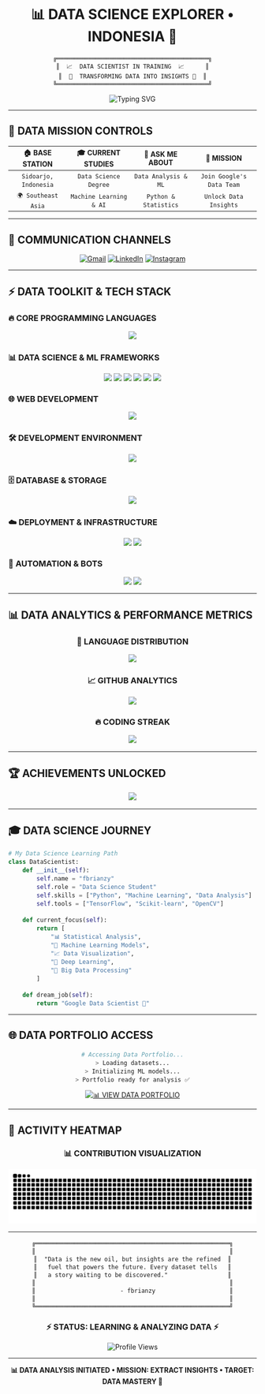 <div align="center">

<!-- ![Header](https://github.com/fbrianzy/fbrianzy/blob/main/Header-image-fbrianzy.png) -->

# 📊 DATA SCIENCE EXPLORER • INDONESIA 🔬

```ascii
╔═══════════════════════════════════════════╗
║  📈  DATA SCIENTIST IN TRAINING  📈      ║
║  🧠  TRANSFORMING DATA INTO INSIGHTS 🧠  ║
╚═══════════════════════════════════════════╝
```

<img src="https://readme-typing-svg.herokuapp.com?font=Orbitron&weight=900&size=28&pause=1000&color=4A90E2&center=true&vCenter=true&width=600&lines=DATA+SCIENCE+STUDENT;DATA+ANALYST;DATA+ENGINEER;MACHINE+LEARNING+ENGINEER;AI+RESEARCHER" alt="Typing SVG" />

</div>

---

## 🎯 **DATA MISSION CONTROLS**

<div align="center">

| 🏠 **BASE STATION** | 🎓 **CURRENT STUDIES** | 💭 **ASK ME ABOUT** | 🚀 **MISSION** |
|:---:|:---:|:---:|:---:|
| `Sidoarjo, Indonesia` | `Data Science Degree` | `Data Analysis & ML` | `Join Google's Data Team` |
| `🌍 Southeast Asia` | `Machine Learning & AI` | `Python & Statistics` | `Unlock Data Insights` |

</div>

---

## 📡 **COMMUNICATION CHANNELS**

<div align="center">

[![Gmail](https://img.shields.io/badge/📧_DATA_MAIL-EA4335?style=for-the-badge&logo=gmail&logoColor=white)](mailto:bagusfeb60@gmail.com)
[![LinkedIn](https://img.shields.io/badge/🌐_PROFESSIONAL-0A66C2?style=for-the-badge&logo=linkedin&logoColor=white)](https://www.linkedin.com/in/fbrianzy)
[![Instagram](https://img.shields.io/badge/📸_LIFESTYLE-E4405F?style=for-the-badge&logo=instagram&logoColor=white)](https://www.instagram.com/fbrianzy/)

</div>

---

## ⚡ **DATA TOOLKIT & TECH STACK**

### 🔥 **CORE PROGRAMMING LANGUAGES**
<div align="center">
<img src="https://skillicons.dev/icons?i=py,cpp,js,lua,r&theme=dark" />
</div>

### 📊 **DATA SCIENCE & ML FRAMEWORKS**
<div align="center">
<img src="https://skillicons.dev/icons?i=sklearn,tensorflow,opencv&theme=dark" />
<img src="https://img.shields.io/badge/Pandas-150458?style=for-the-badge&logo=pandas&logoColor=white" />
<img src="https://img.shields.io/badge/NumPy-013243?style=for-the-badge&logo=numpy&logoColor=white" />
<img src="https://img.shields.io/badge/Matplotlib-11557c?style=for-the-badge&logo=matplotlib&logoColor=white" />
<img src="https://img.shields.io/badge/Seaborn-3776AB?style=for-the-badge&logo=python&logoColor=white" />
<img src="https://img.shields.io/badge/Jupyter-F37626?style=for-the-badge&logo=jupyter&logoColor=white" />
</div>

### 🌐 **WEB DEVELOPMENT**
<div align="center">
<img src="https://skillicons.dev/icons?i=react,bootstrap,tailwind,nodejs&theme=dark" />
</div>

### 🛠️ **DEVELOPMENT ENVIRONMENT**
<div align="center">
<img src="https://skillicons.dev/icons?i=vscode,replit,postman,git,gitlab,regex,latex,arduino,figma,vercel,wordpress&theme=dark" />
</div>

### 🗄️ **DATABASE & STORAGE**
<div align="center">
<img src="https://skillicons.dev/icons?i=mongodb,postgres,mysql&theme=dark" />
</div>

### ☁️ **DEPLOYMENT & INFRASTRUCTURE**
<div align="center">
<img src="https://skillicons.dev/icons?i=docker,nginx,linux,kali&theme=dark" />
<img src="https://img.shields.io/badge/Ubuntu-E95420?style=for-the-badge&logo=ubuntu&logoColor=white" />
</div>

### 🤖 **AUTOMATION & BOTS**
<div align="center">
<img src="https://skillicons.dev/icons?i=discord,discordjs,bots&theme=dark" />
<img src="https://img.shields.io/badge/Discord.py-5865F2?style=for-the-badge&logo=discord&logoColor=white" />
</div>

---

## 📊 **DATA ANALYTICS & PERFORMANCE METRICS**

<div align="center">

### 🎯 **LANGUAGE DISTRIBUTION**
<img src="https://github-readme-stats.vercel.app/api/top-langs/?username=fbrianzy&theme=tokyonight&show_icons=true&hide_border=true&layout=compact&bg_color=0D1117&title_color=4A90E2&text_color=FFFFFF&icon_color=4A90E2" />

### 📈 **GITHUB ANALYTICS**
<img src="https://github-readme-stats.vercel.app/api?username=fbrianzy&theme=tokyonight&show_icons=true&hide_border=true&count_private=true&bg_color=0D1117&title_color=4A90E2&text_color=FFFFFF&icon_color=4A90E2" />

### 🔥 **CODING STREAK**
<img src="https://github-readme-streak-stats.herokuapp.com/?user=fbrianzy&theme=tokyonight&hide_border=true&background=0D1117&stroke=4A90E2&ring=4A90E2&fire=FF6B35&currStreakLabel=4A90E2" />

</div>

---

## 🏆 **ACHIEVEMENTS UNLOCKED**

<div align="center">
<img src="https://github-profile-trophy.vercel.app/?username=fbrianzy&theme=algolia&no-frame=true&no-bg=true&margin-w=4&row=1" />
</div>

---

## 🎓 **DATA SCIENCE JOURNEY**

```python
# My Data Science Learning Path
class DataScientist:
    def __init__(self):
        self.name = "fbrianzy"
        self.role = "Data Science Student"
        self.skills = ["Python", "Machine Learning", "Data Analysis"]
        self.tools = ["TensorFlow", "Scikit-learn", "OpenCV"]
        
    def current_focus(self):
        return [
            "📊 Statistical Analysis",
            "🤖 Machine Learning Models",
            "📈 Data Visualization", 
            "🧠 Deep Learning",
            "💾 Big Data Processing"
        ]
        
    def dream_job(self):
        return "Google Data Scientist 🚀"
```

</div>

---

## 🌐 **DATA PORTFOLIO ACCESS**

<div align="center">

```bash
# Accessing Data Portfolio...
> Loading datasets...
> Initializing ML models...
> Portfolio ready for analysis ✅
```

[![📊 VIEW DATA PORTFOLIO](https://img.shields.io/badge/📊_DATA_PORTFOLIO-4A90E2?style=for-the-badge&logo=github&logoColor=white)](https://fbrianzy.github.io/portofolio/)

</div>

---

## 🐍 **ACTIVITY HEATMAP**

<div align="center">

### 📊 **CONTRIBUTION VISUALIZATION**
<img src="https://raw.githubusercontent.com/fbrianzy/fbrianzy/output/snake.svg" alt="Data Snake Animation" />

</div>

---

<div align="center">

```ascii
╔═══════════════════════════════════════════════════════╗
║                                                       ║
║  "Data is the new oil, but insights are the refined  ║
║   fuel that powers the future. Every dataset tells   ║
║   a story waiting to be discovered."                 ║
║                                                       ║
║                        - fbrianzy                     ║
║                                                       ║
╚═══════════════════════════════════════════════════════╝
```

### ⚡ **STATUS: LEARNING & ANALYZING DATA** ⚡

<img src="https://komarev.com/ghpvc/?username=fbrianzy&label=DATA_VISITORS&color=4A90E2&style=for-the-badge" alt="Profile Views" />

---

**📊 DATA ANALYSIS INITIATED • MISSION: EXTRACT INSIGHTS • TARGET: DATA MASTERY 🚀**

</div>
